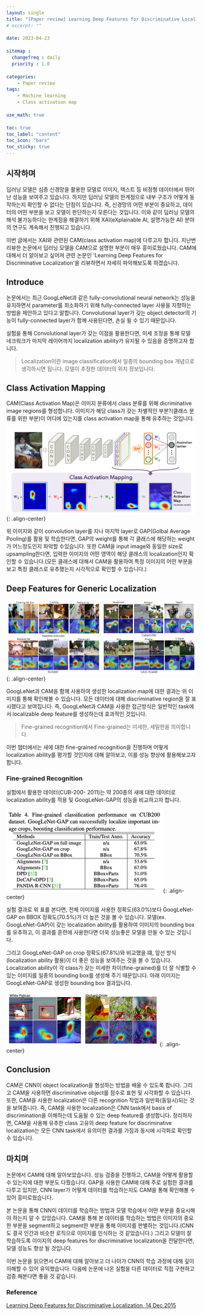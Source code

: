 ```yaml
---
layout: single
title: "[Paper review] Learning Deep Features for Discriminative Localization"
# excerpt: ""

date: 2023-04-23

sitemap :
  changefreq : daily
  priority : 1.0

categories:
    - Paper review
tags:
    - Machine learning
    - Class activation map

use_math: true

toc: true
toc_label: "content"
toc_icon: "bars"
toc_sticky: true
---
```


## 시작하며
딥러닝 모델은 심층 신경망을 활용한 모델로 이미지, 텍스트 등 비정형 데이터에서 뛰어난 성능을 보여주고 있습니다. 하지만 딥러닝 모델의 한계점으로 내부 구조가 어떻게 동작하는지 확인할 수 없다는 단점이 있습니다. 즉, 신경망의 어떤 부분이 중요하고, 데이터의 어떤 부분을 보고 모델이 판단하는지 모른다는 것입니다. 이와 같이 딥러닝 모델의 해석 불가능하다는 한계점을 해결하기 위해 XAI(eXplainable AI, 설명가능한 AI) 분야의 연구도 계속해서 진행되고 있습니다.

이번 글에서는 XAI와 관련된 CAM(class activation map)에 다루고자 합니다. 지난번 리뷰한 논문에서 딥러닝 모델을 CAM으로 설명한 부분이 매우 흥미로웠습니다. CAM에 대해서 더 알아보고 싶어져 관련 논문인 'Learning Deep Features for Discriminative Localization'을 리뷰하면서 자세히 파악해보도록 하겠습니다.

<!-- Class activation map은 직역해보면 클래스별 활성 구간으로 해석할 수 있습니다. 모델이 학습한 클래스별 활성 구간으로 입력 데이터의 어떤 부분이 클래스 판별을 위해 사용되었는지 확인할 수 있습니다. -->

<!-- ## Abstract
단순 분류 문제를 풀기 위한 실험에서 우리의 네트워크는 로컬라이즈 할 수 있다 이미지의 차별적인 지역을 -->

## Introduce
논문에서는 최근 GoogLeNet과 같은 fully-convolutional neural network는 성능을 유지하면서 parameter를 최소화하기 위해 fully-connected layer 사용을 지향하는 방법을 제안하고 있다고 말합니다. Convolutional layer가 갖는 object detector의 기능이 fully-connected layer가 함께 사용된다면, 손실 될 수 있기 때문입니다.

실험을 통해 Convolutional layer가 갖는 이점을 활용한다면, 미세 조정을 통해 모델 네크워크가 마지막 레이어까지 localization ability가 유지될 수 있음을 증명하고자 합니다.

> Localization이란 image classification에서 일종의 bounding box 개념으로 생각하시면 됩니다. 모델이 추정한 데이터의 위치 정보입니다.

## Class Activation Mapping
CAM(Class Activation Map)은 이미지 분류에서 class 분류를 위해 dicriminative image regions를 형성합니다. 이미지가 해당 class가 갖는 차별적인 부분?(클래스 분류를 위한 부분)이 어디에 있는지를 class activation map을 통해 유추하는 것입니다. 

![class_activation_map](/assets/images/post_images/class_activation_map.png){: .align-center}

위 이미지와 같이 convolution layer를 지나 마지막 layer로 GAP(Golbal Average Pooling)를 활용 및 학습한다면, GAP의 weight를 통해 각 클래스에 해당하는 weight가 어느정도인지 파악할 수있습니다. 또한 CAM을 input image와 동일한 size로 upsampling한다면, 입력한 이미지의 어떤 영역이 해당 클래스의 localization인지 확인할 수 있습니다.(모든 클래스에 대해서 CAM을 활용하여 특정 이미지의 어떤 부분을 보고 특정 클래스로 유추했는지 시각적으로 확인할 수 있습니다.)

## Deep Features for Generic Localization

![cam_localization_map](/assets/images/post_images/cam_localization_map.png){: .align-center}

GoogLeNet과 CAM을 함께 사용하여 생성한 localization map에 대한 결과는 위 이미지를 통해 확인해볼 수 있습니다. 모든 데이터에 대해 discriminative region을 잘 표시했다고 보여집니다. 즉, GoogLeNet과 CAM을 사용한 접근방식은 일반적인 task에서 localizable deep feature를 생성하는데 효과적인 것입니다.

> Fine-grained recognition에서 Fine-grained는 미세한, 세밀한을 의미합니다.

이번 챕터에서는 새에 대한 fine-grained recognition을 진행하며 어떻게 localization ability를 평가할 것인지에 대해 알아보고, 이를 성능 향상에 활용해보고자 합니다.

### Fine-grained Recognition
실험에서 활용한 데이터(CUB-200- 2011)는 약 200종의 새에 대한 데이터로 localization ability를 적용 및 GoogLeNet-GAP의 성능을 비교하고자 합니다.

![googlenet_gap_accuracy](/assets/images/post_images/googlenet_gap_accuracy.png){: .align-center}

실험 결과로 위 표를 본다면, 전체 이미지를 사용한 정확도(63.0%)보다 GoogLeNet-GAP on BBOX 정확도(70.5%)가 더 높은 것을 볼 수 있습니다. 모델(ex. GoogLeNet-GAP)이 갖는 localization ability를 활용하여 이미지의 bounding box를 유추하고, 이 결과를 훈련에 사용한다면 더욱 성능좋은 모델을 만들 수 있는 것입니다.

그리고 GoogLeNet-GAP on crop 정확도(67.8%)와 비교했을 떄, 앞선 방식(localization ability 활용)이 더 좋은 성능을 보여주는 것을 볼 수 있습니다. Localization ability이 각 class가 갖는 미세한 차이(fine-grained)를 더 잘 식별할 수 있는 이미지를 일종의 bounding box를 생성해 주기 때문입니다. 아래 이미지는 GoogLeNet-GAP로 생성한 bounding box 결과입니다.

![googlenet_gap_bbox](/assets/images/post_images/googlenet_gap_bbox.png){: .align-center}

## Conclusion
CAM은 CNN이 object localization을 형성하는 방법을 배울 수 있도록 합니다. 그리고 CAM을 사용하면 discriminative object를 점수로 표현 및 시각화할 수 있습니다. 또한, CAM을 사용한 localization은 다른 recognition 작업과 일반화(동일시)되는 것을 보여줍니다. 즉, CAM을 사용한 localization은 CNN task에서 basis of discrimination을 이해하는데 도움될 수 있는 deep feature를 생성합니다. 정리하자면, CAM을 사용해 유추한 class 고유의 deep feature for discriminative localization는 모든 CNN task에서 유의미한 결과를 가짐과 동시에 시각화로 확인할 수 있습니다.

## 마치며
논문에서 CAM에 대해 알아보았습니다. 성능 검증을 진행하고, CAM을 어떻게 활용할 수 있는지에 대한 부분도 다뤘습니다. GAP을 사용한 CAM에 대해 주로 실험한 결과를 다루고 있지만, CNN layer가 어떻게 데이터를 학습하는지도 CAM을 통해 확인해볼 수 있어 흥미로웠습니다.

본 논문을 통해 CNN이 데이터를 학습하는 방법과 모델 학습에서 어떤 부분을 중요시해야 하는지 알 수 있었습니다. CAM을 통해 본 데이터를 학습하는 방법은 이미지의 중요한 부분을 segment하고 segment한 부분을 통해 이미지를 판별하는 것입니다.(CNN도 결국 인간과 비슷한 로직으로 이미지를 인식하는 것 같았습니다.) 그리고 모델이 잘 학습하도록 이미지의 deep features for discriminative localization을 전달한다면, 모델 성능도 향상 될 것입니다.

이번 논문을 읽으면서 CAM에 대해 알아보고 더 나아가 CNN의 학습 과정에 대해 깊이 이해할 수 있어 유익했습니다. 다음에 논문에 나온 실험을 다른 데이터로 직접 구현하고 검증 해본다면 좋을 것 같습니다.

### Reference
[Learning Deep Features for Discriminative Localization, 14 Dec 2015](https://arxiv.org/abs/1512.04150)
